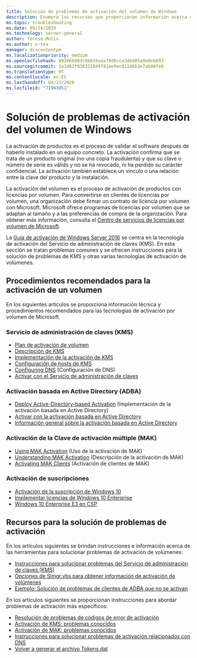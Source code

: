 ```yaml
---
title: Solución de problemas de activación del volumen de Windows
description: Enumera los recursos que proporcionan información acerca de los procedimientos recomendados para la activación de un volumen e información sobre la solución de problemas de activación.
ms.topic: troubleshooting
ms.date: 09/24/2019
ms.technology: server-general
author: Teresa-Motiv
ms.author: v-tea
manager: dcscontentpm
ms.localizationpriority: medium
ms.openlocfilehash: 09206b90dc8b829aaa70d0cca34bd05a9e0eb693
ms.sourcegitcommit: 3a3d62f938322849f81ee9ec01186b3e7ab90fe0
ms.translationtype: HT
ms.contentlocale: es-ES
ms.lasthandoff: 04/23/2020
ms.locfileid: "71963051"
---
```

# <a name="troubleshooting-windows-volume-activation"></a>Solución de problemas de activación del volumen de Windows

La activación de productos es el proceso de validar el software después de haberlo instalado en un equipo concreto. La activación confirma que se trata de un producto original (no una copia fraudulenta) y que su clave o número de serie es válido y no se ha revocado, ni ha perdido su carácter confidencial. La activación también establece un vínculo o una relación entre la clave del producto y la instalación.

La activación del volumen es el proceso de activación de productos con licencias por volumen. Para convertirse en clientes de licencias por volumen, una organización debe firmar un contrato de licencia por volumen con Microsoft. Microsoft ofrece programas de licencias por volumen que se adaptan al tamaño y a las preferencias de compra de la organización. Para obtener más información, consulta el [Centro de servicios de licencias por volumen de Microsoft](https://www.microsoft.com/Licensing/servicecenter/default.aspx).

La [Guía de activación de Windows Server 2016](server-2016-activation.md) se centra en la tecnología de activación del Servicio de administración de claves (KMS). En esta sección se tratan problemas comunes y se ofrecen instrucciones para la solución de problemas de KMS y otras varias tecnologías de activación de volúmenes.

## <a name="best-practices-for-volume-activation"></a>Procedimientos recomendados para la activación de un volumen

En los siguientes artículos se proporciona información técnica y procedimientos recomendados para las tecnologías de activación por volumen de Microsoft.

### <a name="key-management-service-kms"></a>Servicio de administración de claves (KMS)

- [Plan de activación de volumen](https://docs.microsoft.com/windows/deployment/volume-activation/plan-for-volume-activation-client)
- [Descripción de KMS](https://docs.microsoft.com/previous-versions/tn-archive/ff793434(v=technet.10))
- [Implementación de la activación de KMS](https://docs.microsoft.com/previous-versions/tn-archive/ff793409%28v=technet.10%29)
- [Configuración de hosts de KMS](https://docs.microsoft.com/previous-versions/tn-archive/ff793407%28v%3dtechnet.10%29)
- [Configuring DNS](https://docs.microsoft.com/previous-versions/tn-archive/ff793405%28v%3dtechnet.10%29) (Configuración de DNS)
- [Activar con el Servicio de administración de claves](https://docs.microsoft.com/windows/deployment/volume-activation/activate-using-key-management-service-vamt)

### <a name="active-directory-based-activation-adba"></a>Activación basada en Active Directory (ADBA)

- [Deploy Active-Directory-based Activation](https://docs.microsoft.com/previous-versions/windows/it-pro/windows-server-2012-r2-and-2012/dn502534%28v%3Dws.11%29) (Implementación de la activación basada en Active Directory)
- [Activar con la activación basada en Active Directory](https://docs.microsoft.com/windows/deployment/volume-activation/activate-using-active-directory-based-activation-client)
- [Información general sobre la activación basada en Active Directory](https://docs.microsoft.com/windows/deployment/volume-activation/active-directory-based-activation-overview)

### <a name="multiple-activation-key-mak-activation"></a>Activación de la Clave de activación múltiple (MAK)

- [Using MAK Activation](https://docs.microsoft.com/previous-versions/tn-archive/ff793438%28v=technet.10%29) (Uso de la activación de MAK)
- [Understanding MAK Activation](https://docs.microsoft.com/previous-versions/tn-archive/ff793435%28v%3dtechnet.10%29) (Descripción de la activación de MAK)
- [Activating MAK Clients](https://docs.microsoft.com/previous-versions/tn-archive/ff793398%28v%3dtechnet.10%29) (Activación de clientes de MAK)

### <a name="subscription-activation"></a>Activación de suscripciones

- [Activación de la suscripción de Windows 10](https://docs.microsoft.com/windows/deployment/windows-10-subscription-activation)
- [Implementar licencias de Windows 10 Enterprise](https://docs.microsoft.com/windows/deployment/deploy-enterprise-licenses)
- [Windows 10 Enterprise E3 en CSP](https://docs.microsoft.com/windows/deployment/windows-10-enterprise-e3-overview)

## <a name="resources-for-troubleshooting-activation-issues"></a>Recursos para la solución de problemas de activación

En los artículos siguientes se brindan instrucciones e información acerca de las herramientas para solucionar problemas de activación de volúmenes:

- [Instrucciones para solucionar problemas del Servicio de administración de claves (KMS)](activation-troubleshoot-kms-general.md)
- [Opciones de Slmgr.vbs para obtener información de activación de volúmenes](activation-slmgr-vbs-options.md)
- [Ejemplo: Solución de problemas de clientes de ADBA que no se activan](activation-troubleshoot-adba-clients.md)

En los artículos siguientes se proporcionan instrucciones para abordar problemas de activación más específicos:

- [Resolución de problemas de códigos de error de activación](activation-error-codes.md)
- [Activación de KMS: problemas conocidos](activation-troubleshoot-KMS-issues.md)
- [Activación de MAK: problemas conocidos](activation-troubleshoot-MAK-issues.md)
- [Instrucciones para solucionar problemas de activación relacionados con DNS](common-troubleshooting-procedures-kms-dns.md)
- [Volver a generar el archivo Tokens.dat](activation-rebuild-tokens-dat-file.md)
